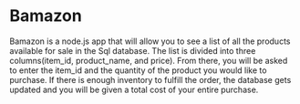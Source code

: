 # Bamazon
Bamazon is a node.js app that will allow you to see a list of all the products available for sale in the Sql database.
The list is divided into three columns(item_id, product_name, and price).
From there, you will be asked to enter the item_id and the quantity of the product you would like to purchase.
If there is enough inventory to fulfill the order, the database gets updated and you will be given a total cost of your entire purchase.




